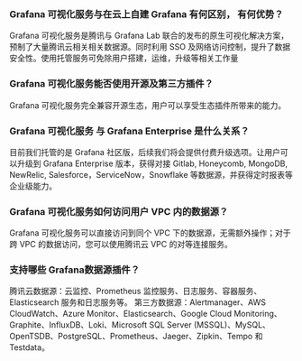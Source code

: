 ﻿[](id:que1)
### Grafana 可视化服务与在云上自建 Grafana 有何区别， 有何优势？

Grafana 可视化服务是腾讯与 Grafana Lab 联合的发布的原生可视化解决方案， 预制了大量腾讯云相关相关数据源。同时利用 SSO 及网络访问控制，提升了数据安全性。使用托管服务可免除用户搭建，运维，升级等相关工作量

[](id:que2)
### Grafana 可视化服务能否使用开源及第三方插件？
Grafana 可视化服务完全兼容开源生态，用户可以享受生态插件所带来的能力。

[](id:que3)
### Grafana 可视化服务 与 Grafana Enterprise 是什么关系？

目前我们托管的是 Grafana 社区版，后续我们将会提供付费升级选项。让用户可以升级到 Grafana Enterprise 版本，获得对接 Gitlab, Honeycomb, MongoDB, NewRelic, Salesforce，ServiceNow，Snowflake 等数据源，并获得定时报表等企业级能力。

[](id:que4)
### Grafana 可视化服务如何访问用户 VPC 内的数据源？

Grafana 可视化服务可以直接访问到同个 VPC 下的数据源，无需额外操作；对于跨 VPC 的数据访问，您可以使用腾讯云 VPC 的对等连接服务。

[](id:que5)
### 支持哪些 Grafana数据源插件？

腾讯云数据源：云监控、Prometheus 监控服务、日志服务、容器服务、Elasticsearch 服务和日志服务等。
第三方数据源：Alertmanager、AWS CloudWatch、Azure Monitor、Elasticsearch、Google Cloud Monitoring、Graphite、InfluxDB、Loki、Microsoft SQL Server (MSSQL)、MySQL、OpenTSDB、PostgreSQL、Prometheus、Jaeger、Zipkin、Tempo 和 Testdata。